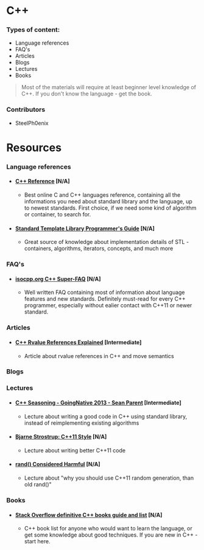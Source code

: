 # C++

### Types of content:
- Language references
- FAQ's
- Articles
- Blogs
- Lectures
- Books

> Most of the materials will require at least beginner level knowledge of C++. If you don't know the language - get the book.

### Contributors
- SteelPh0enix

# Resources

### Language references

- #### [C++ Reference](http://en.cppreference.com/w/) [N/A]
    - Best online C and C++ languages reference, containing all the informations you need about standard library and the language, up to newest standards. First choice, if we need some kind of algorithm or container, to search for.
    
- #### [Standard Template Library Programmer's Guide](http://www.sgi.com/tech/stl/) [N/A]
    - Great source of knowledge about implementation details of STL - containers, algorithms, iterators, concepts, and much more

### FAQ's

- #### [isocpp.org C++ Super-FAQ](https://isocpp.org/faq) [N/A]
    - Well written FAQ containing most of information about language features and new standards. Definitely must-read for every C++ programmer, especially without ealier contact with C++11 or newer standard.

### Articles
- #### [C++ Rvalue References Explained](http://thbecker.net/articles/rvalue_references/section_01.html) [Intermediate]
    - Article about rvalue references in C++ and move semantics

### Blogs

### Lectures

- #### [C++ Seasoning - GoingNative 2013 - Sean Parent](https://channel9.msdn.com/Events/GoingNative/2013/Cpp-Seasoning) [Intermediate]
    - Lecture about writing a good code in C++ using standard library, instead of reimplementing existing algorithms
    
- #### [Bjarne Strostrup: C++11 Style](https://www.youtube.com/watch?v=Bd4Y589Gnrc) [N/A]
    - Lecture about writing better C++11 code
    
- #### [rand() Considered Harmful](https://channel9.msdn.com/Events/GoingNative/2013/rand-Considered-Harmful) [N/A]
    - Lecture about "why you should use C++11 random generation, than old rand()"

### Books

- #### [Stack Overflow definitive C++ books guide and list](https://stackoverflow.com/questions/388242/the-definitive-c-book-guide-and-list) [N/A]
    - C++ book list for anyone who would want to learn the language, or get some knowledge about good techniques. If you are new in C++ - start here.
